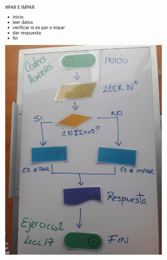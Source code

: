 #PAR E IMPAR
* inicio
* leer datos
* verificar si es par o impar
* dar respuesta
* fin

![Sin titulo](img/ej2.jpg)